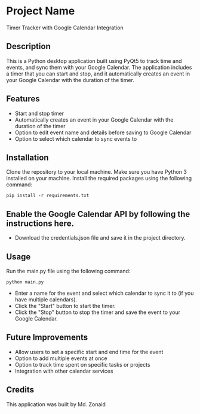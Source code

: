 # Project Name
Timer Tracker with Google Calendar Integration

## Description
This is a Python desktop application built using PyQt5 to track time and events, and sync them with your Google Calendar. The application includes a timer that you can start and stop, and it automatically creates an event in your Google Calendar with the duration of the timer.

## Features
- Start and stop timer
 - Automatically creates an event in your Google Calendar with the duration of the timer
- Option to edit event name and details before saving to Google Calendar
- Option to select which calendar to sync events to

## Installation
Clone the repository to your local machine.
Make sure you have Python 3 installed on your machine.
Install the required packages using the following command:

```
pip install -r requirements.txt
```

## Enable the Google Calendar API by following the instructions here.
- Download the credentials.json file and save it in the project directory.

## Usage
Run the main.py file using the following command:

```
python main.py
```
- Enter a name for the event and select which calendar to sync it to (if you have multiple calendars).
- Click the "Start" button to start the timer.
- Click the "Stop" button to stop the timer and save the event to your Google Calendar.

## Future Improvements
- Allow users to set a specific start and end time for the event
- Option to add multiple events at once
- Option to track time spent on specific tasks or projects
- Integration with other calendar services

## Credits
This application was built by Md. Zonaid